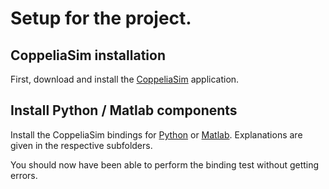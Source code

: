 # Setup for the project.

## CoppeliaSim installation

First, download and install the [CoppeliaSim](https://github.com/nvecoven/robotic_rework/tree/main/Setup/CoppeliaSim) application.

## Install Python / Matlab components

Install the CoppeliaSim bindings for [Python](https://github.com/nvecoven/robotic_rework/tree/main/Setup/Python) or
[Matlab](https://github.com/nvecoven/robotic_rework/tree/main/Setup/Matlab). Explanations are given in the respective subfolders.

You should now have been able to perform the binding test without getting errors.
